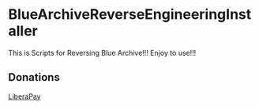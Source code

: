# BlueArchiveReverseEngineeringInstaller

This is Scripts for Reversing Blue Archive!!! Enjoy to use!!!

## Donations

[LiberaPay](https://liberapay.com/RikkoMatsumatoOfficial/donate)
